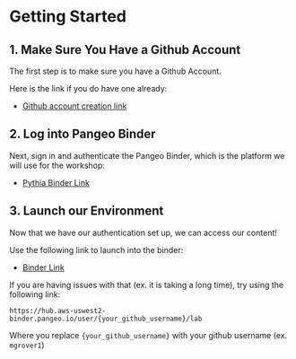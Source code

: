 # Getting Started

## 1. Make Sure You Have a Github Account
The first step is to make sure you have a Github Account.

Here is the link if you do have one already:
- [Github account creation link](https://github.com/join)

## 2. Log into Pangeo Binder
Next, sign in and authenticate the Pangeo Binder, which is the platform we will use for the workshop:
- [Pythia Binder Link](http://binder.mypythia.org)

## 3. Launch our Environment
Now that we have our authentication set up, we can access our content!

Use the following link to launch into the binder:
- [Binder Link](http://binder.mypythia.org/v2/gh/openradar/erad2022/main?labpath=notebooks)

If you are having issues with that (ex. it is taking a long time), try using the following link:
```
https://hub.aws-uswest2-binder.pangeo.io/user/{your_github_username}/lab
```
Where you replace `{your_github_username}` with your github username (ex. `mgrover1`)
